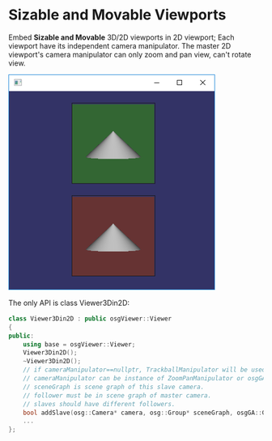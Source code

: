 # Sizable and Movable Viewports
Embed **Sizable and Movable** 3D/2D viewports in 2D viewport; Each viewport have its independent camera manipulator. The master 2D viewport's camera manipulator can only zoom and pan view, can't rotate view.

![OsgViewport picture](https://github.com/deping/images/blob/master/OSGViewport.png)

The only API is class Viewer3Din2D:
```C++
class Viewer3Din2D : public osgViewer::Viewer
{
public:
    using base = osgViewer::Viewer;
    Viewer3Din2D();
    ~Viewer3Din2D();
    // if cameraManipulator==nullptr, TrackballManipulator will be used.
    // cameraManipulator can be instance of ZoomPanManipulator or osgGA::CameraManipulator
    // sceneGraph is scene graph of this slave camera.
    // follower must be in scene graph of master camera.
    // slaves should have different followers.
    bool addSlave(osg::Camera* camera, osg::Group* sceneGraph, osgGA::GUIEventHandler* cameraManipulator = nullptr, osg::MatrixTransform* follower = nullptr);
    ...
};
```
